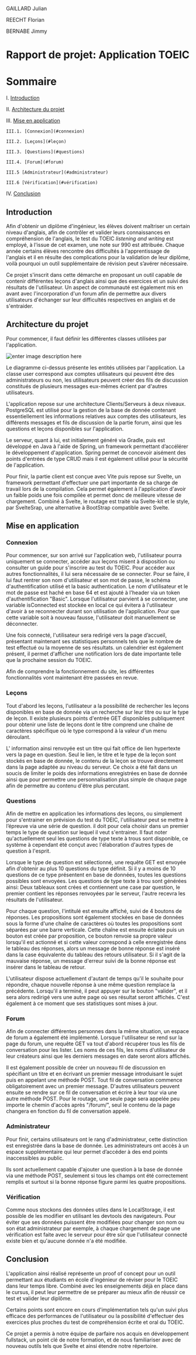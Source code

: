 GAILLARD Julian

REECHT Florian

BERNABE Jimmy


# Rapport de projet: Application TOEIC


# Sommaire
I. [Introduction](#introduction)

II. [Architecture du projet](#architecture-du-projet)

III. [Mise en application](#mise-en-application)

	III.1. [Connexion](#connexion)
	
	III.2. [Leçons](#leçon)
	
	III.3. [Questions](#questions)
	
	III.4. [Forum](#forum)
	
	III.5 [Administrateur](#administrateur)
	
	III.6 [Vérification](#vérification)
	
IV. [Conclusion](#conclusion)

## Introduction

Afin d'obtenir un diplôme d'ingénieur, les élèves doivent maîtriser un certain niveau d'anglais, afin de contrôler et valider leurs connaissances en compréhension de l'anglais, le test du TOEIC *listening and writing* est employé, à l'issue de cet examen, une note sur 990 est attribuée. Chaque année certains élèves rencontre des difficultés à l'apprentissage de l'anglais et il en résulte des complications pour la validation de leur diplôme, voilà pourquoi un outil supplémentaire de révision peut s’avérer nécessaire.

Ce projet s'inscrit dans cette démarche en proposant un outil capable de contenir différentes leçons d'anglais ainsi que des exercices et un suivi des résultats de l'utilisateur. Un aspect de communauté est également mis en avant avec l'incorporation d'un forum afin de permettre aux divers utilisateurs d'échanger sur leur difficultés respectives en anglais et de s'entraider.

## Architecture du projet

Pour commencer, il faut définir les différentes classes utilisées par l'application.

![enter image description here](https://raw.githubusercontent.com/FlorianReecht/ToeicApp/main/Documentation/Diagramme%20de%20classe.drawio.png?token=GHSAT0AAAAAAB5JNIMXGV2R4ULSEES7O3UYY7KJNDA)

Le diagramme ci-dessus présente les entités utilisées par l'application. La classe user correspond aux comptes utilisateurs qui peuvent être des administrateurs ou non, les utilisateurs peuvent créer des fils de discussion constitués de plusieurs messages eux-mêmes écrient par d'autres utilisateurs.

L'application repose sur une architecture Clients/Serveurs à deux niveaux. PostgreSQL est utilisé pour la gestion de la base de donnée contenant essentiellement les informations relatives aux comptes des utilisateurs, les différents messages et fils de discussion de la partie forum, ainsi que les questions et leçons disponibles sur l'application.

Le serveur, quant à lui, est initialement généré via Gradle, puis est développé en Java à l'aide de Spring, un framework permettant d’accélérer le développement d'application. Spring permet de concevoir aisément des points d'entrées de type CRUD mais il est également utilisé pour la sécurité de l'application.

Pour finir, la partie client est conçue avec Vite puis repose sur Svelte, un framework permettant d'effectuer une part importante de sa charge de travail lors de la compilation. Cela permet également à l'application d'avoir un faible poids une fois compilée et permet donc de meilleure vitesse de chargement. Combiné à Svelte, le routage est traité via Svelte-kit et le style, par SvelteSrap, une alternative à BootStrap compatible avec Svelte.

## Mise en application

### Connexion
Pour commencer, sur son arrivé sur l'application web, l'utilisateur pourra uniquement se connecter, accéder aux leçons misent à disposition ou consulter un guide pour s'inscrire au test du TOEIC. Pour accéder aux autres fonctionnalités, il lui sera nécessaire de se connecter. Pour se faire, il lui faut rentrer son nom d'utilisateur et son mot de passe, le schéma d'authentification utilisé et la basic authentication. Le nom d'utilisateur et le mot de passe est haché en base 64 et est ajouté à l'header via un token d'authentification "Basic". Lorsque l'utilisateur parvient à se connecter, une variable isConnected est stockée en local ce qui évitera à l'utilisateur d'avoir à se reconnecter durant son utilisation de l'application. Pour que cette variable soit à nouveau fausse, l'utilisateur doit manuellement se déconnecter.

Une fois connecté, l'utilisateur sera redirigé vers la page d’accueil, présentant maintenant ses statistiques personnels tels que le nombre de test effectué ou la moyenne de ses résultats. un calendrier est également présent, il permet d'afficher une notification lors de date importante telle que la prochaine session du TOEIC.

Afin de comprendre la fonctionnement du site, les différentes fonctionnalités vont maintenant être passées en revue.

### Leçons

Tout d'abord les leçons, l'utilisateur a la possibilité de rechercher les leçons disponibles en base de donnée via un recherche sur leur titre ou sur le type de leçon. Il existe plusieurs points d'entrée GET disponibles publiquement pour obtenir une liste de leçons dont le titre comprend une chaîne de caractères spécifique où le type correspond à la valeur d'un menu déroulant.

L' information ainsi renvoyée est un titre qui fait office de lien hypertexte vers la page en question. Seul le lien, le titre et le type de la leçon sont stockés en base de donnée, le contenu de la leçon se trouve directement dans la page adaptée au niveau du serveur. Ce choix a été fait dans un soucis de limiter le poids des informations enregistrées en base de donnée ainsi que pour permettre une personnalisation plus simple de chaque page afin de permettre au contenu d'être plus percutant.

### Questions

Afin de mettre en application les informations des leçons, ou simplement pour s'entrainer en prévision du test du TOEIC, l'utilisateur peut se mettre à l’épreuve via une série de question. il doit pour cela choisir dans un premier temps le type de question sur lequel il veut s'entrainer. Il faut noter qu'actuellement seul les questions de type texte à trous sont disponible, ce système à cependant été conçut avec l'élaboration d'autres types de question à l'esprit.

Lorsque le type de question est sélectionné, une requête GET est envoyée afin d'obtenir au plus 10 questions du type définit. Si il y a moins de 10 questions de ce type présentent en base de données, toutes les questions possibles sont envoyées. Les questions de type texte à trou sont générées ainsi: Deux tableaux sont crées et contiennent une case par question, le premier contient les réponses renvoyées par le serveur, l'autre recevra les résultats de l'utilisateur. 

Pour chaque question, l'intitulé est ensuite affiché, suivi de 4 boutons de réponses. Les propositions sont également stockées en base de données sous la forme d'une chaîne de caractères où toutes les propositions sont séparées par une barre verticale. Cette chaîne est ensuite éclatée puis un bouton est créée par proposition, ce bouton renvoie sa propre valeur lorsqu'il est actionné et si cette valeur correspond à celle enregistrée dans le tableau des réponses, alors un message de bonne réponse est inséré dans la case équivalente du tableau des retours utilisateur. Si il s'agit de la mauvaise réponse, un message d'erreur suivi de la bonne réponse est insérer dans le tableau de retour.

L'utilisateur dispose actuellement d'autant de temps qu'il le souhaite pour répondre, chaque nouvelle réponse à une même question remplace la précédente. Lorsqu'il a terminé, il peut appuyer sur le bouton "valider", et il sera alors redirigé vers une autre page où ses résultat seront affichés. C'est également à ce moment que ses statistiques sont mises à jour.

### Forum

Afin de connecter différentes personnes dans la même situation, un espace de forum a également été implémenté. Lorsque l'utilisateur se rend sur la page du forum, une requête GET va tout d'abord récupérer tous les fils de conversation pour les lister. Les noms de ces fils, les noms d'utilisateur de leur créateurs ainsi que les derniers messages en date seront alors affichés.

Il est également possible de créer un nouveau fil de discussion en spécifiant un titre et en écrivant un premier message introduisant le sujet puis en appelant une méthode POST. Tout fil de conversation commence obligatoirement avec un premier message. D'autres utilisateurs peuvent ensuite se rendre sur ce fil de conversation et écrire à leur tour via une autre méthode POST. Pour le routage, une seule page sera appelée peu importe le chemin d'accès après "/forum/", seul le contenu de la page changera en fonction du fil de conversation appelé.

### Administrateur

Pour finir, certains utilisateurs ont le rang d'administrateur, cette distinction est enregistrée dans la base de donnée. Les administrateurs ont accès à un espace supplémentaire qui leur permet d’accéder à des end points inaccessibles au public.

Ils sont actuellement capable d'ajouter une question à la base de donnée via une méthode POST, seulement si tous les champs ont été correctement remplis et surtout si la bonne réponse figure parmi les quatre propositions.

### Vérification

Comme nous stockons des données utiles dans le LocalStorage, il est possible de les modifier en utilisant les devtools des navigateurs. Pour éviter que ses données puissent être modifiées pour changer son nom ou son état administrateur par exemple, à chaque chargement de page une vérification est faite avec le serveur pour être sûr que l'utilisateur connecté existe bien et qu'aucune donnée n'a été modifiée. 

## Conclusion

L'application ainsi réalisé représente un proof of concept pour un outil permettant aux étudiants en école d'ingénieur de réviser pour le TOEIC dans leur temps libre. Combiné avec les enseignements déjà en place dans le cursus, il peut leur permettre de se préparer au mieux afin de réussir ce test et valider leur diplôme.

Certains points sont encore en cours d'implémentation tels qu'un suivi plus efficace des performances de l'utilisateur ou la possibilité d'effectuer des exercices plus proches du test de compréhension écrite et oral du TOEIC.

Ce projet a permis à notre équipe de parfaire nos acquis en développement fullstack, un point clé de notre formation, et de nous familiariser avec de nouveau outils tels que Svelte et ainsi étendre notre répertoire.
